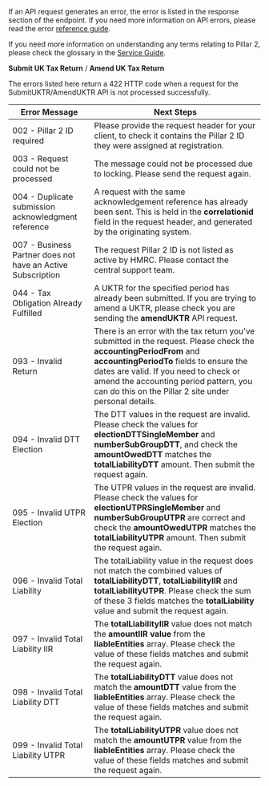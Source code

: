 If an API request generates an error, the error is listed in the response section of the endpoint. If you need more information on API errors, please read the error [reference guide](https://developer.service.hmrc.gov.uk/api-documentation/docs/reference-guide). 

If you need more information on understanding any terms relating to Pillar 2, please check the glossary in the [Service Guide](https://developer.development.tax.service.gov.uk/guides/pillar2-service-guide/). 

**Submit UK Tax Return** / **Amend UK Tax Return**

The errors listed here return a 422 HTTP code when a request for the SubmitUKTR/AmendUKTR API is not processed successfully. 

<table>
<thead>
<tr>
<th>Error Message</th>
<th>Next Steps</th>
</tr>
</thead>
<tbody>
<tr>
<td>002 - Pillar 2 ID required</td>
<td>Please provide the request header for your client, to check it contains the Pillar 2 ID they were assigned at registration.</td>
</tr>
<tr>
<td>003 - Request could not be processed</td>
<td>The message could not be processed due to locking. Please send the request again.</td>
</tr>
<tr>
<td>004 - Duplicate submission acknowledgment reference</td>
<td>A request with the same acknowledgement reference has already been sent. This is held in the <strong>correlationid</strong> field in the request header, and generated by the originating system.</td>
</tr>
<tr>
<td>007 - Business Partner does not have an Active Subscription</td>
<td>The request Pillar 2 ID is not listed as active by HMRC. Please contact the central support team.</td>
</tr>
<tr>
<td>044 - Tax Obligation Already Fulfilled</td>
<td>A UKTR for the specified period has already been  submitted. If you are trying to amend a UKTR, please check you are sending the <strong>amendUKTR</strong> API request.</td>
</tr>
<tr>
<td>093 - Invalid Return</td>
<td>There is an error with the tax return you’ve submitted in the request. Please check the <strong>accountingPeriodFrom</strong> and <strong>accountingPeriodTo</strong> fields to ensure the dates are valid. If you need to  check or amend the accounting period pattern, you can do this on the Pillar 2 site under personal details.</td>
</tr>
<tr>
<td>094 - Invalid DTT Election</td>
<td>The DTT values in the request are invalid. Please check the values for <strong>electionDTTSingleMember</strong> and <strong>numberSubGroupDTT</strong>, and check the <strong>amountOwedDTT</strong> matches the <strong>totalLiabilityDTT</strong> amount. Then submit the request again.</td>
</tr>
<tr>
<td>095 - Invalid UTPR Election</td>
<td>The UTPR values in the request are invalid. Please check the values for <strong>electionUTPRSingleMember</strong> and <strong>numberSubGroupUTPR</strong> are correct and check the <strong>amountOwedUTPR</strong> matches the <strong>totalLiabilityUTPR</strong> amount. Then submit the request again.</td>
</tr>
<tr>
<td>096 - Invalid Total Liability</td>
<td>The totalLiability value in the request does not match the combined values of <strong>totalLiabilityDTT</strong>, <strong>totalLiabilityIIR</strong> and <strong>totalLiabilityUTPR</strong>. Please check the sum of these 3 fields matches the <strong>totalLiability</strong> value and submit the request again.</td>
</tr>
<tr>
<td>097 - Invalid Total Liability IIR</td>
<td>The <strong>totalLiabilityIIR</strong> value does not match the <strong>amountIIR value</strong> from the <strong>liableEntities</strong> array. Please check the value of these fields matches and submit the request again.</td>
</tr>
<tr>
<td>098 - Invalid Total Liability DTT</td>
<td>The <strong>totalLiabilityDTT</strong> value does not match the <strong>amountDTT</strong> value from the <strong>liableEntities</strong> array. Please check the value of these fields matches and submit the request again.</td>
</tr>
<tr>
<td>099 - Invalid Total Liability UTPR</td>
<td>The <strong>totalLiabilityUTPR</strong> value does not match the <strong>amountUTPR</strong> value from the <strong>liableEntities</strong> array. Please check the value of these fields matches and submit the request again.                                                                 </td>
</tr>
</tbody>
</table>

